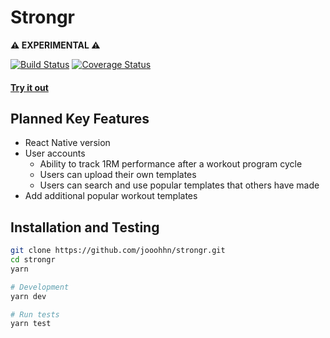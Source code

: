 
Strongr
======

**⚠️  EXPERIMENTAL ⚠️**

[![Build Status](https://img.shields.io/travis/jooohhn/strongr.svg?style=flat-square)](https://travis-ci.org/jooohhn/strongr)
[![Coverage Status](https://img.shields.io/coveralls/jooohhn/strongr.svg?style=flat-square)](https://coveralls.io/github/jooohhn/strongr?branch=master)

#### **[Try it out](https://strongr.herokuapp.com/)**

## Planned Key Features
- React Native version
- User accounts
   - Ability to track 1RM performance after a workout program cycle
   - Users can upload their own templates
   - Users can search and use popular templates that others have made
- Add additional popular workout templates

## Installation and Testing
```bash
git clone https://github.com/jooohhn/strongr.git
cd strongr
yarn

# Development
yarn dev

# Run tests
yarn test
```